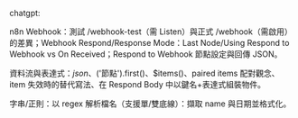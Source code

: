 chatgpt:

n8n Webhook：測試 /webhook-test（需 Listen）與正式 /webhook（需啟用）的差異；Webhook Respond/Response Mode：Last Node/Using Respond to Webhook vs On Received；Respond to Webhook 節點設定與回傳 JSON。

資料流與表達式：$json、$('節點').first()、$items()、paired items 配對觀念、item 失效時的替代寫法、在 Respond Body 中以鍵名+表達式組裝物件。

字串/正則：以 regex 解析檔名（支援單/雙底線）：擷取 name 與日期並格式化。

